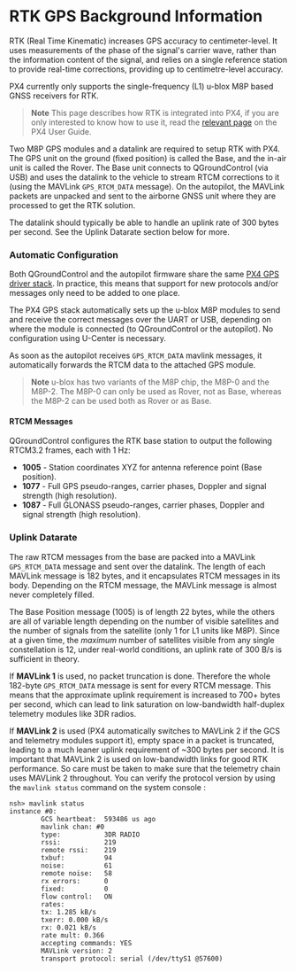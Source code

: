 # RTK GPS Background Information

RTK (Real Time Kinematic) increases GPS accuracy to centimeter-level. It uses measurements of the phase of the signal's carrier wave, rather than the information content of the signal, and relies on a single reference station to provide real-time corrections, providing up to centimetre-level accuracy.

PX4 currently only supports the single-frequency (L1) u-blox M8P based GNSS receivers for RTK.

> **Note** This page describes how RTK is integrated into PX4, if you are only
> interested to know how to use it, read the [relevant page](https://docs.px4.io/en/advanced_features/rtk-gps.html)
> on the PX4 User Guide.


Two M8P GPS modules and a datalink are required to setup RTK with PX4. The GPS unit
on the ground (fixed position) is called the Base, and the in-air unit is
called the Rover. The Base unit connects to QGroundControl (via USB) and uses
the datalink to the vehicle to stream RTCM corrections to it (using the MAVLink
`GPS_RTCM_DATA` message). On the autopilot, the MAVLink packets are unpacked and
sent to the airborne GNSS unit where they are processed to get the RTK solution.

The datalink should typically be able to handle an uplink rate of 300 bytes per
second. See the Uplink Datarate section below for more.

### Automatic Configuration

Both QGroundControl and the autopilot firmware share the same [PX4 GPS driver stack](https://github.com/PX4/GpsDrivers). In practice, this means that support for new protocols and/or messages only need to be added to one place.

The PX4 GPS stack automatically sets up the u-blox M8P modules to send and receive the correct messages over the UART or USB, depending on where the module is connected (to QGroundControl or the autopilot). No configuration using U-Center is necessary.

As soon as the autopilot receives `GPS_RTCM_DATA` mavlink messages, it
automatically forwards the RTCM data to the attached GPS module.

> **Note** u-blox has two variants of the M8P chip, the M8P-0 and the M8P-2. The
> M8P-0 can only be used as Rover, not as Base, whereas the M8P-2 can be used
> both as Rover or as Base.

#### RTCM Messages

QGroundControl configures the RTK base station to output the following RTCM3.2 frames, each with 1 Hz:
- **1005** - Station coordinates XYZ for antenna reference point (Base position).
- **1077** - Full GPS pseudo-ranges, carrier phases, Doppler and signal strength (high resolution).
- **1087** - Full GLONASS pseudo-ranges, carrier phases, Doppler and signal strength (high resolution).


### Uplink Datarate

The raw RTCM messages from the base are packed into a MAVLink `GPS_RTCM_DATA` message and sent over the datalink. The length of each MAVLink message is 182 bytes, and it encapsulates RTCM messages in its body. Depending on the RTCM message, the MAVLink message is almost never completely filled.

The Base Position message (1005) is of length 22 bytes, while the others are all of variable length depending on the number of visible satellites and the number of signals from the satellite (only 1 for L1 units like M8P). Since at a given time, the _maximum_ number of satellites visible from any single constellation is 12, under real-world conditions, an uplink rate of 300 B/s is sufficient in theory.

If **MAVLink 1** is used, no packet truncation is done. Therefore the whole 182-byte `GPS_RTCM_DATA` message is sent for every RTCM message. This means that the approximate uplink requirement is increased to 700+ bytes per second, which can lead to link saturation on low-bandwidth half-duplex telemetry modules like 3DR radios.

If **MAVLink 2** is used (PX4 automatically switches to MAVLink 2 if the GCS and telemetry modules support it), empty space in a packet is truncated, leading to a much leaner uplink requirement of ~300 bytes per second. It is important that MAVLink 2 is used  on low-bandwidth links for good RTK performance. So care must be taken to make sure that the telemetry chain uses MAVLink 2 throughout. You can verify the protocol version by using the `mavlink status` command on the system console : 

```
nsh> mavlink status
instance #0:
        GCS heartbeat:  593486 us ago
        mavlink chan: #0
        type:           3DR RADIO
        rssi:           219
        remote rssi:    219
        txbuf:          94
        noise:          61
        remote noise:   58
        rx errors:      0
        fixed:          0
        flow control:   ON
        rates:
        tx: 1.285 kB/s
        txerr: 0.000 kB/s
        rx: 0.021 kB/s
        rate mult: 0.366
        accepting commands: YES
        MAVLink version: 2
        transport protocol: serial (/dev/ttyS1 @57600)
```

